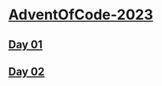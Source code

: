 # [AdventOfCode-2023](https://adventofcode.com/2023)

## [Day 01](https://adventofcode.com/2023/day/1)
## [Day 02](https://adventofcode.com/2023/day/2)